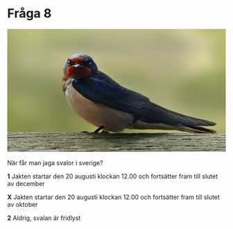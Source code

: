 # Fråga 8

![Bild](ladusvala.jpg)

När får man jaga svalor i sverige?

**1** Jakten startar den 20 augusti klockan 12.00 och fortsätter fram till slutet av december

**X** Jakten startar den 20 augusti klockan 12.00 och fortsätter fram till slutet av oktober

**2** Aldrig, svalan är fridlyst
